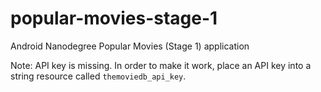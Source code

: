 # popular-movies-stage-1
Android Nanodegree Popular Movies (Stage 1) application

Note: API key is missing. In order to make it work, place an API key into a string resource called `themoviedb_api_key`.

